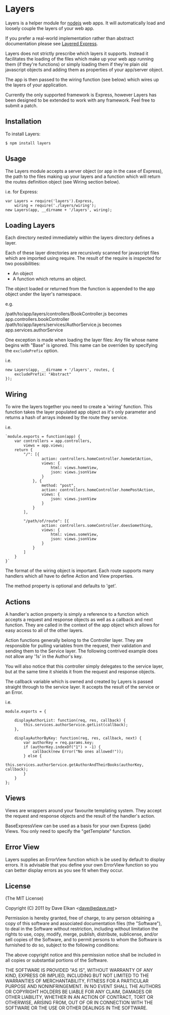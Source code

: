 # Layers

Layers is a helper module for [nodejs](http://nodejs.org) web apps. It will
automatically load and loosely couple the layers of your web app.

If you prefer a real-world implementation rather than abstract documentation
please see [Layered Express](https://github.com/dave-elkan/layered-express).

Layers does not strictly prescribe which layers it supports. Instead it
facilitates the loading of the files which make up your web app running them 
(if they're functions) or simply loading them if they're plain old javascript
objects and adding them as properties of your app/server object.

The app is then passed to the wiring function (see below) which wires up the 
layers of your application.

Currently the only supported framework is Express, however Layers has been
designed to be extended to work with any framework. Feel free to submit a patch.

## Installation

To install Layers:

    $ npm install layers

## Usage

The Layers module accepts a server object (or app in the case of Express), 
the path to the files making up your layers and a function which will return
the routes definition object (see Wiring section below).

i.e. for Express:

    var Layers = require('layers').Express,
		wiring = require('./layers/wiring');
    new Layers(app, __dirname + '/layers', wiring);

## Loading Layers

Each directory nested immediately within the layers directory defines a layer.

Each of these layer directories are recursively scanned for javascript files which are imported using require. The result of the require is inspected for two possibilities: 

* An object
* A function which returns an object.

The object loaded or returned from the function is appended to the app object under the layer's namespace.
 
e.g.
 
/path/to/app/layers/controllers/BookController.js becomes app.controllers.bookController
/path/to/app/layers/services/AuthorService.js becomes app.services.authorService

One exception is made when loading the layer files: Any file whose name begins with "Base" is ignored.
This name can be overriden by specifying the `excludePrefix` option.

i.e. 

    new Layers(app, __dirname + '/layers', routes, {
		excludePrefix: "Abstract"
	});

## Wiring

To wire the layers together you need to create a 'wiring' function. 
This function takes the layer populated app object as it's only parameter 
and returns a hash of arrays indexed by the route they service.

i.e.

	`module.exports = function(app) {
		var controllers = app.controllers,
			views = app.views;
		return {
   			"/": [{
   					action: controllers.homeController.homeGetAction,
   					views: {
						html: views.homeView,
						json: views.jsonView
	   				}
   				}, {
					method: "post",
					action: controllers.homeController.homePostAction,
					views: {
						json: views.jsonView
					}
				}
	   		],

   			"/path/of/route": [{
					action: controllers.someController.doesSomething,
					views: {
						html: views.someView,
						json: views.jsonView
					}
   				}
   			]
		}
	}`

The format of the wiring object is important. Each route supports many 
handlers which all have to define Action and View properties.

The method property is optional and defaults to 'get'.

## Actions

A handler's action property is simply a reference to a function which accepts a 
request and response objects as well as a callback and next function. They are 
called in the context of the app object which allows for easy access to all of the other layers.

Action functions generally belong to the Controller layer. They are responsible for pulling 
variables from the request, their validation and sending them to the Service layer. 
The following contrived example does not allow any '1s' in the Author's key.

You will also notice that this controller simply delegates to the service layer, but at the same time it shields it from the request and response objects.

The callback variable which is owned and created by Layers is passed straight through to the service layer. 
It accepts the result of the service or an Error.

i.e.

	module.exports = {
    
	    displayAuthorList: function(req, res, callback) {
	        this.services.authorService.getList(callback);
	    },

	    displayAuthorByKey: function(req, res, callback, next) {
	        var authorKey = req.params.key;
	        if (authorKey.indexOf("1") > -1) {
	            callback(new Error("No ones allowed!"));
	        } else {
	            this.services.authorService.getAuthorAndTheirBooks(authorKey, callback);            
	        }
	    }
	};

## Views

Views are wrappers around your favourite templating system. They accept the request and response objects and the result of the handler's action.

BaseExpressView can be used as a basis for your own Express (jade) Views. You only need to specify the "getTemplate" function.

## Error View

Layers supplies an ErrorView function which is be used by default to display errors.
It is advisable that you define your own ErrorView function so you can better 
display errors as you see fit when they occur.

## License

(The MIT License)

Copyright (C) 2011 by Dave Elkan &lt;dave@edave.net&gt;

Permission is hereby granted, free of charge, to any person obtaining a copy
of this software and associated documentation files (the "Software"), to deal
in the Software without restriction, including without limitation the rights
to use, copy, modify, merge, publish, distribute, sublicense, and/or sell
copies of the Software, and to permit persons to whom the Software is
furnished to do so, subject to the following conditions:

The above copyright notice and this permission notice shall be included in
all copies or substantial portions of the Software.

THE SOFTWARE IS PROVIDED "AS IS", WITHOUT WARRANTY OF ANY KIND, EXPRESS OR
IMPLIED, INCLUDING BUT NOT LIMITED TO THE WARRANTIES OF MERCHANTABILITY,
FITNESS FOR A PARTICULAR PURPOSE AND NONINFRINGEMENT. IN NO EVENT SHALL THE
AUTHORS OR COPYRIGHT HOLDERS BE LIABLE FOR ANY CLAIM, DAMAGES OR OTHER
LIABILITY, WHETHER IN AN ACTION OF CONTRACT, TORT OR OTHERWISE, ARISING FROM,
OUT OF OR IN CONNECTION WITH THE SOFTWARE OR THE USE OR OTHER DEALINGS IN
THE SOFTWARE.
